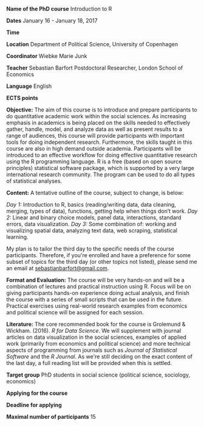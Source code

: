 
**Name of the PhD course**
Introduction to R

**Dates**
January 16 - January 18, 2017

**Time**

**Location**
Department of Political Science, University of Copenhagen

**Coordinator**
Wiebke Marie Junk

**Teacher**
Sebastian Barfort
Postdoctoral Researcher, London School of Economics

**Language**
English

**ECTS points**

**Objective:**
The aim of this course is to introduce and prepare participants to do quantitative academic work within the social sciences. As increasing emphasis in academics is being placed on the skills needed to effectively gather, handle, model, and analyze data as well as present results to a range of audiences, this course will provide participants with important tools for doing independent research. Furthermore, the skills taught in this course are also in high demand outside academia. Participants will be introduced to an effective workflow for doing effective quantitative research using the R programming language. R is a free (based on open source principles) statistical software package, which is supported by a very large international research community. The program can be used to do all types of statistical analyses.

**Content:**
A tentative outline of the course, subject to change, is below:

*Day 1:* Introduction to R, basics (reading/writing data, data cleaning, merging, types of data), functions, getting help when things don’t work.
*Day 2:* Linear and binary choice models, panel data, interactions, standard errors, data visualization.
*Day 3:* Some combination of: working and visualizing spatial data, analyzing text data, web scraping, statistical learning.

My plan is to tailor the third day to the specific needs of the course participants. Therefore, if you're enrolled and have a preference for some subset of topics for the third day (or other topics not listed), please send me an email at sebastianbarfort@gmail.com.

**Format and Evaluation:**
The course will be very hands-on and will be a combination of lectures and practical instruction using R. Focus will be on giving participants hands-on experience doing actual analysis, and finish the course with a series of small scripts that can be used in the future. Practical exercises using real-world research examples from economics and political science will be assigned for each session.

**Literature:**
The core recommended book for the course is Grolemund & Wickham. (2016). *R for Data Science*. We will supplement with journal articles on data visualization in the social sciences, examples of applied work (primarily from economics and political science) and more technical aspects of programming from journals such as *Journal of Statistical Software* and the *R Journal*. As we're still deciding on the exact content of the last day, a full reading list will be provided when this is settled.

**Target group**
PhD students in social science (political science, sociology, economics)

**Applying for the course**

**Deadline for applying**

**Maximal number of participants**
15
